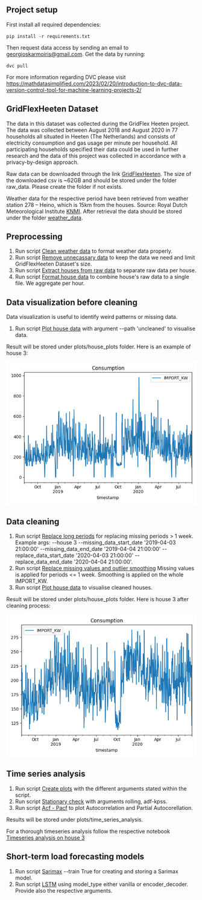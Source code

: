 ## Project setup

First install all required dependencies:
```commandline
pip install -r requirements.txt
```
Then request data access by sending an email to georgioskarmoiris@gmail.com.
Get the data by running:
```commandline
dvc pull
```
For more information regarding DVC please visit https://mathdatasimplified.com/2023/02/20/introduction-to-dvc-data-version-control-tool-for-machine-learning-projects-2/

## GridFlexHeeten Dataset

The data in this dataset was collected during the GridFlex Heeten project. The data was collected between August 
2018 and August 2020 in 77 households all situated in Heeten (The Netherlands) and consists of electricity consumption 
and gas usage per minute per household. All participating households specified their data could be used in further 
research and the data of this project was collected in accordance with a privacy-by-design approach.

Raw data can be downloaded through the link [GridFlexHeeten](https://data.4tu.nl/articles/dataset/Energy_consumption_data_of_the_GridFlex_Heeten_project/14447257/1?file=27671892).
The size of the downloaded csv is ~62GB and should be stored under the folder raw_data. Please create the folder if not
exists.

Weather data for the respective period have been retrieved from weather station 278 – Heino, which is 15km from 
the houses. Source: Royal Dutch Meteorological Institute [KNMI](https://www.knmi.nl/nederland-nu/klimatologie/uurgegevens).
After retrieval the data should be stored under the folder [weather_data](data/weather_data).

## Preprocessing

1. Run script [Clean weather data](src/preprocessing/clean_weather_data.py) to format weather data properly.
2. Run script [Remove unnecassary data](src/preprocessing/remove_unnecessary_data_from_raw_file.py) to keep the data we need and limit GridFlexHeeten Dataset's size.
3. Run script [Extract houses from raw data](src/preprocessing/extract_houses_from_raw.py) to separate raw data per house.
4. Run script [Format house data](src/preprocessing/format_house_data.py) to combine house's raw data to a single file. We aggregate per hour.

## Data visualization before cleaning

Data visualization is useful to identify weird patterns or missing data.
1. Run script [Plot house data](src/data_visualization/plot_house_data.py) with argument --path 'uncleaned' to visualise data.

Result will be stored under plots/house_plots folder. Here is an example of house 3:

![House 3 uncleaned](plots/house_plots/uncleaned/house3.png)

## Data cleaning

1. Run script [Replace long periods](src/data_cleaning/replace-long-period-missing-data.py) for replacing missing periods > 1 week. Example args: --house 3 --missing_data_start_date '2019-04-03 21:00:00' --missing_data_end_date '2019-04-04 21:00:00' --replace_data_start_date '2020-04-03 21:00:00' --replace_data_end_date '2020-04-04 21:00:00'.
2. Run script [Replace missing values and outlier smoothing](src/data_cleaning/missing-values-replacement-and-outlier-smoothing.py) Missing values is applied for periods <= 1 week. Smoothing is applied on the whole IMPORT_KW.
3. Run script [Plot house data](src/data_visualization/plot_house_data.py) to visualise cleaned houses.

Result will be stored under plots/house_plots folder. Here is house 3 after cleaning process:

![House 3 cleaned](plots/house_plots/cleaned/house3.png)

## Time series analysis

1. Run script [Create plots](src/time_series_analysis/create-plots.py) with the different arguments stated within the script.
2. Run script [Stationary check](src/time_series_analysis/stationary-check.py) with arguments rolling, adf-kpss.
3. Run script [Acf - Pacf](src/time_series_analysis/acf-pacf-plots.py) to plot Autocorrelation and Partial Autocorellation.

Results will be stored under plots/time_series_analysis.

For a thorough timeseries analysis follow the respective notebook [Timeseries analysis on house 3](notebooks/Timeseries_Analysis.ipynb)

## Short-term load forecasting models

1. Run script [Sarimax](src/sarimax/sarimax_short-term-load-forecasting.py) --train True for creating and storing a Sarimax model.
2. Run script [LSTM](LSTM/LSTM-short-term-load-forecasting.py) using model_type either vanilla or encoder_decoder. Provide also the respective arguments.